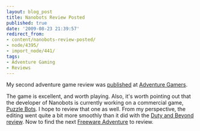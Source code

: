 ```yaml
---
layout: blog_post
title: Nanobots Review Posted
published: true
date: '2009-08-23 21:39:57'
redirect_from:
- content/nanobots-review-posted/
- node/4395/
- import_node/441/
tags:
- Adventure Gaming
- Reviews
---
```


My second adventure game review was [published](http://www.adventuregamers.com/articles/view/18287) at [Adventure Gamers](http://www.adventuregamers.com). 

The game is excellent, and worth playing. Also, it's worth pointing out that the developer of Nanobots is currently working on a commercial game, [Puzzle Bots](http://www.adventuregamers.com/games/view/16765). I hope to review that one as well. From my perspective, the editing went quite a bit more smoothly than it did with the [Duty and Beyond review](/content/duty-and-beyond-review-posted). Now to find the next [Freeware Adventure](http://www.adventuregamers.com/freeware.php) to review.
